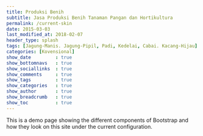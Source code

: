 ```yaml
---
title: Produksi Benih
subtitle: Jasa Produksi Benih Tanaman Pangan dan Hortikultura
permalink: /current-skin
date: 2015-03-03
last_modified_at: 2018-02-07
header_type: splash
tags: [Jagung-Manis. Jagung-Pipil, Padi, Kedelai, Cabai. Kacang-Hijau]
categories: [Kovensional]
show_date         : true
show_bottomnavs   : true
show_sociallinks  : true
show_comments     : true
show_tags         : true
show_categories   : true
show_author       : true
show_breadcrumb   : true
show_toc          : true
---
```


This is a demo page showing the different components of Bootstrap and how they look on this site under the current configuration.

